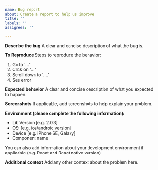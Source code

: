 ```yaml
---
name: Bug report
about: Create a report to help us improve
title: ''
labels: ''
assignees: ''

---
```


**Describe the bug**
A clear and concise description of what the bug is.

**To Reproduce**
Steps to reproduce the behavior:
1. Go to '...'
2. Click on '....'
3. Scroll down to '....'
4. See error

**Expected behavior**
A clear and concise description of what you expected to happen.

**Screenshots**
If applicable, add screenshots to help explain your problem.

**Environment (please complete the following information):**
 - Lib Version [e.g. 2.0.3]
 - OS: [e.g. ios/android version]
 - Device [e.g. iPhone SE, Galaxy]
 - Component name

You can also add information about your development environment if applicable (e.g. React and React native version)

**Additional context**
Add any other context about the problem here.
